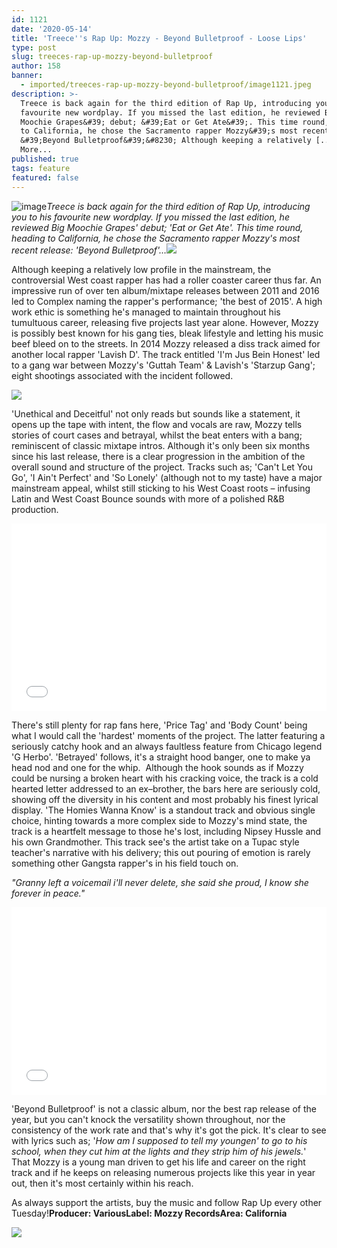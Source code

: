 ```yaml
---
id: 1121
date: '2020-05-14'
title: 'Treece''s Rap Up: Mozzy - Beyond Bulletproof - Loose Lips'
type: post
slug: treeces-rap-up-mozzy-beyond-bulletproof
author: 158
banner:
  - imported/treeces-rap-up-mozzy-beyond-bulletproof/image1121.jpeg
description: >-
  Treece is back again for the third edition of Rap Up, introducing you to his
  favourite new wordplay. If you missed the last edition, he reviewed Big
  Moochie Grapes&#39; debut; &#39;Eat or Get Ate&#39;. This time round, heading
  to California, he chose the Sacramento rapper Mozzy&#39;s most recent release:
  &#39;Beyond Bulletproof&#39;&#8230; Although keeping a relatively [...]Read
  More...
published: true
tags: feature
featured: false
---
```

![image](../imported/treeces-rap-up-mozzy-beyond-bulletproof/image1121.jpeg)_Treece is back again for the third edition of Rap Up, introducing you to his favourite new wordplay. If you missed the last edition, he reviewed Big Moochie Grapes' debut; 'Eat or Get Ate'. This time round, heading to California, he chose the Sacramento rapper Mozzy's most recent release: 'Beyond Bulletproof'…_![](/wp-content/uploads/live/img/wysiwyg/5ebd144262386.jpg)

Although keeping a relatively low profile in the mainstream, the controversial West coast rapper has had a roller coaster career thus far. An impressive run of over ten album/mixtape releases between 2011 and 2016 led to Complex naming the rapper's performance; 'the best of 2015'. A high work ethic is something he's managed to maintain throughout his tumultuous career, releasing five projects last year alone. However, Mozzy is possibly best known for his gang ties, bleak lifestyle and letting his music beef bleed on to the streets. In 2014 Mozzy released a diss track aimed for another local rapper 'Lavish D'. The track entitled 'I'm Jus Bein Honest' led to a gang war between Mozzy's 'Guttah Team' & Lavish's 'Starzup Gang'; eight shootings associated with the incident followed. 

![](/wp-content/uploads/live/img/wysiwyg/5ebd147441c8e.png)

'Unethical and Deceitful' not only reads but sounds like a statement, it opens up the tape with intent, the flow and vocals are raw, Mozzy tells stories of court cases and betrayal, whilst the beat enters with a bang; reminiscent of classic mixtape intros. Although it's only been six months since his last release, there is a clear progression in the ambition of the overall sound and structure of the project. Tracks such as; 'Can't Let You Go', 'I Ain't Perfect' and 'So Lonely' (although not to my taste) have a major mainstream appeal, whilst still sticking to his West Coast roots – infusing Latin and West Coast Bounce sounds with more of a polished R&B production. 

<iframe width='100%' height='300' scrolling='no' frameborder='no' allow='autoplay' src='//www.youtube.com/embed/xk81GKFJRqU?wmode=opaque'></iframe>

There's still plenty for rap fans here, 'Price Tag' and 'Body Count' being what I would call the 'hardest' moments of the project. The latter featuring a seriously catchy hook and an always faultless feature from Chicago legend 'G Herbo'. 'Betrayed' follows, it's a straight hood banger, one to make ya head nod and one for the whip.  Although the hook sounds as if Mozzy could be nursing a broken heart with his cracking voice, the track is a cold hearted letter addressed to an ex–brother, the bars here are seriously cold, showing off the diversity in his content and most probably his finest lyrical display. 'The Homies Wanna Know' is a standout track and obvious single choice, hinting towards a more complex side to Mozzy's mind state, the track is a heartfelt message to those he's lost, including Nipsey Hussle and his own Grandmother. This track see's the artist take on a Tupac style teacher's narrative with his delivery; this out pouring of emotion is rarely something other Gangsta rapper's in his field touch on. 

_"Granny left a voicemail i'll never delete, she said she proud, I know she forever in peace."_

<iframe width='100%' height='300' scrolling='no' frameborder='no' allow='autoplay' src='//www.youtube.com/embed/y851fVvFxzo?wmode=opaque'></iframe>

'Beyond Bulletproof' is not a classic album, nor the best rap release of the year, but you can't knock the versatility shown throughout, nor the consistency of the work rate and that's why it's got the pick. It's clear to see with lyrics such as; '_How am I supposed to tell my youngen' to go to his school, when they cut him at the lights and they strip him of his jewels._' That Mozzy is a young man driven to get his life and career on the right track and if he keeps on releasing numerous projects like this year in year out, then it's most certainly within his reach.

As always support the artists, buy the music and follow Rap Up every other Tuesday!**Producer: Various****Label: Mozzy Records****Area: California**

![](/wp-content/uploads/live/img/wysiwyg/5ebd149769349.jpg)